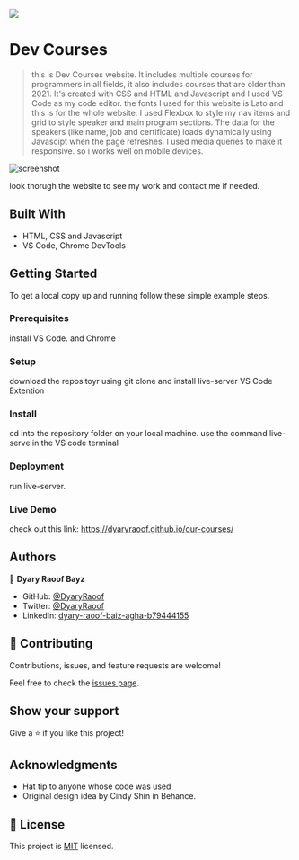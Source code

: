 ![](https://img.shields.io/badge/Microverse-blueviolet)

# Dev Courses

> this is Dev Courses website. It includes multiple courses for programmers in all fields, it also includes courses that are older than 2021. It's created with CSS and HTML and Javascript and I used VS Code as my code editor. the fonts I used for this website is Lato and this is for the whole website. I used Flexbox to style my nav items and grid to style speaker and main program sections. The data for the speakers (like name, job and certificate) loads dynamically using Javascipt when the page refreshes. I used media queries to make it responsive. so i works well on mobile devices.

![screenshot](https://i.imgur.com/C8FcbjY.png)

look thorugh the website to see my work and contact me if needed.

## Built With

- HTML, CSS and Javascript
- VS Code, Chrome DevTools

## Getting Started

To get a local copy up and running follow these simple example steps.

### Prerequisites

install VS Code. and Chrome

### Setup

download the repositoyr using git clone and install live-server VS Code Extention

### Install

cd into the repository folder on your local machine.
use the command live-serve in the VS code terminal

### Deployment

run live-server.

### Live Demo

check out this link: https://dyaryraoof.github.io/our-courses/

## Authors

👤 **Dyary Raoof Bayz**

- GitHub: [@DyaryRaoof](https://github.com/DyaryRaoof)
- Twitter: [@DyaryRaoof](https://twitter.com/DyaryRaoof)
- LinkedIn: [dyary-raoof-baiz-agha-b79444155](https://www.linkedin.com/in/dyary-raoof-baiz-agha-b79444155)

## 🤝 Contributing

Contributions, issues, and feature requests are welcome!

Feel free to check the [issues page](https://github.com/DyaryRaoof/our-courses/issues).

## Show your support

Give a ⭐️ if you like this project!

## Acknowledgments

- Hat tip to anyone whose code was used
- Original design idea by Cindy Shin in Behance.

## 📝 License

This project is [MIT](./MIT.md) licensed.
